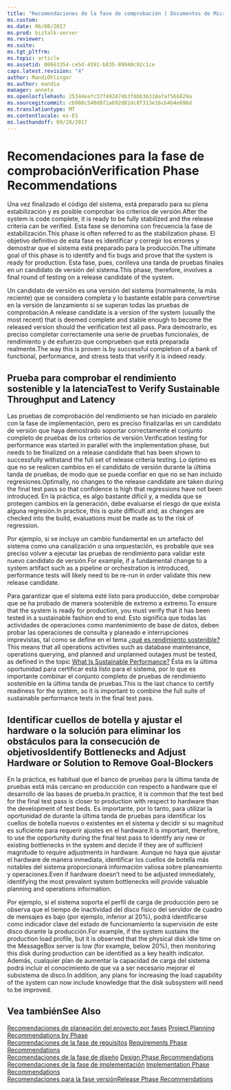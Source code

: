```yaml
---
title: "Recomendaciones de la fase de comprobación | Documentos de Microsoft"
ms.custom: 
ms.date: 06/08/2017
ms.prod: biztalk-server
ms.reviewer: 
ms.suite: 
ms.tgt_pltfrm: 
ms.topic: article
ms.assetid: 00663354-ce5d-4391-b835-89940c92c1ce
caps.latest.revision: "4"
author: MandiOhlinger
ms.author: mandia
manager: anneta
ms.openlocfilehash: 25344eafc37f492474b3f0bb36318afaf566829a
ms.sourcegitcommit: cb908c540d8f1a692d01dc8f313e16cb4b4e696d
ms.translationtype: MT
ms.contentlocale: es-ES
ms.lasthandoff: 09/20/2017
---
```

# <a name="verification-phase-recommendations"></a><span data-ttu-id="79612-102">Recomendaciones para la fase de comprobación</span><span class="sxs-lookup"><span data-stu-id="79612-102">Verification Phase Recommendations</span></span>
<span data-ttu-id="79612-103">Una vez finalizado el código del sistema, está preparado para su plena estabilización y es posible comprobar los criterios de versión.</span><span class="sxs-lookup"><span data-stu-id="79612-103">After the system is code complete, it is ready to be fully stabilized and the release criteria can be verified.</span></span> <span data-ttu-id="79612-104">Esta fase se denomina con frecuencia la fase de estabilización.</span><span class="sxs-lookup"><span data-stu-id="79612-104">This phase is often referred to as the stabilization phase.</span></span> <span data-ttu-id="79612-105">El objetivo definitivo de esta fase es identificar y corregir los errores y demostrar que el sistema está preparado para la producción.</span><span class="sxs-lookup"><span data-stu-id="79612-105">The ultimate goal of this phase is to identify and fix bugs and prove that the system is ready for production.</span></span> <span data-ttu-id="79612-106">Esta fase, pues, conlleva una tanda de pruebas finales en un candidato de versión del sistema.</span><span class="sxs-lookup"><span data-stu-id="79612-106">This phase, therefore, involves a final round of testing on a release candidate of the system.</span></span>  
  
 <span data-ttu-id="79612-107">Un candidato de versión es una versión del sistema (normalmente, la más reciente) que se considera completa y lo bastante estable para convertirse en la versión de lanzamiento si se superan todas las pruebas de comprobación.</span><span class="sxs-lookup"><span data-stu-id="79612-107">A release candidate is a version of the system (usually the most recent) that is deemed complete and stable enough to become the released version should the verification test all pass.</span></span> <span data-ttu-id="79612-108">Para demostrarlo, es preciso completar correctamente una serie de pruebas funcionales, de rendimiento y de esfuerzo que comprueben que está preparada realmente.</span><span class="sxs-lookup"><span data-stu-id="79612-108">The way this is proven is by successful completion of a bank of functional, performance, and stress tests that verify it is indeed ready.</span></span>  
  
## <a name="test-to-verify-sustainable-throughput-and-latency"></a><span data-ttu-id="79612-109">Prueba para comprobar el rendimiento sostenible y la latencia</span><span class="sxs-lookup"><span data-stu-id="79612-109">Test to Verify Sustainable Throughput and Latency</span></span>  
 <span data-ttu-id="79612-110">Las pruebas de comprobación del rendimiento se han iniciado en paralelo con la fase de implementación, pero es preciso finalizarlas en un candidato de versión que haya demostrado soportar correctamente el conjunto completo de pruebas de los criterios de versión.</span><span class="sxs-lookup"><span data-stu-id="79612-110">Verification testing for performance was started in parallel with the implementation phase, but needs to be finalized on a release candidate that has been shown to successfully withstand the full set of release criteria testing.</span></span> <span data-ttu-id="79612-111">Lo óptimo es que no se realicen cambios en el candidato de versión durante la última tanda de pruebas, de modo que se pueda confiar en que no se han incluido regresiones.</span><span class="sxs-lookup"><span data-stu-id="79612-111">Optimally, no changes to the release candidate are taken during the final test pass so that confidence is high that regressions have not been introduced.</span></span> <span data-ttu-id="79612-112">En la práctica, es algo bastante difícil y, a medida que se protegen cambios en la generación, debe evaluarse el riesgo de que exista alguna regresión.</span><span class="sxs-lookup"><span data-stu-id="79612-112">In practice, this is quite difficult and, as changes are checked into the build, evaluations must be made as to the risk of regression.</span></span>  
  
 <span data-ttu-id="79612-113">Por ejemplo, si se incluye un cambio fundamental en un artefacto del sistema como una canalización o una orquestación, es probable que sea preciso volver a ejecutar las pruebas de rendimiento para validar este nuevo candidato de versión.</span><span class="sxs-lookup"><span data-stu-id="79612-113">For example, if a fundamental change to a system artifact such as a pipeline or orchestration is introduced, performance tests will likely need to be re-run in order validate this new release candidate.</span></span>  
  
 <span data-ttu-id="79612-114">Para garantizar que el sistema esté listo para producción, debe comprobar que se ha probado de manera sostenible de extremo a extremo.</span><span class="sxs-lookup"><span data-stu-id="79612-114">To ensure that the system is ready for production, you must verify that it has been tested in a sustainable fashion end to end.</span></span> <span data-ttu-id="79612-115">Esto significa que todas las actividades de operaciones como mantenimiento de base de datos, deben probar las operaciones de consulta y planeado e interrupciones imprevistas, tal como se define en el tema [¿qué es rendimiento sostenible?](../core/what-is-sustainable-performance.md)</span><span class="sxs-lookup"><span data-stu-id="79612-115">This means that all operations activities such as database maintenance, operations querying, and planned and unplanned outages must be tested, as defined in the topic [What Is Sustainable Performance?](../core/what-is-sustainable-performance.md)</span></span> <span data-ttu-id="79612-116">Ésta es la última oportunidad para certificar está listo para el sistema, por lo que es importante combinar el conjunto completo de pruebas de rendimiento sostenible en la última tanda de pruebas.</span><span class="sxs-lookup"><span data-stu-id="79612-116">This is the last chance to certify readiness for the system, so it is important to combine the full suite of sustainable performance tests in the final test pass.</span></span>  
  
## <a name="identify-bottlenecks-and-adjust-hardware-or-solution-to-remove-goal-blockers"></a><span data-ttu-id="79612-117">Identificar cuellos de botella y ajustar el hardware o la solución para eliminar los obstáculos para la consecución de objetivos</span><span class="sxs-lookup"><span data-stu-id="79612-117">Identify Bottlenecks and Adjust Hardware or Solution to Remove Goal-Blockers</span></span>  
 <span data-ttu-id="79612-118">En la práctica, es habitual que el banco de pruebas para la última tanda de pruebas está más cercano en producción con respecto a hardware que el desarrollo de las bases de prueba.</span><span class="sxs-lookup"><span data-stu-id="79612-118">In practice, it is common that the test bed for the final test pass is closer to production with respect to hardware than the development of test beds.</span></span>  <span data-ttu-id="79612-119">Es importante, por lo tanto, para utilizar la oportunidad de durante la última tanda de pruebas para identificar los cuellos de botella nuevos o existentes en el sistema y decidir si su magnitud es suficiente para requerir ajustes en el hardware.</span><span class="sxs-lookup"><span data-stu-id="79612-119">It is important, therefore, to use the opportunity during the final test pass to identify any new or existing bottlenecks in the system and decide if they are of sufficient magnitude to require adjustments in hardware.</span></span> <span data-ttu-id="79612-120">Aunque no haya que ajustar el hardware de manera inmediata, identificar los cuellos de botella más notables del sistema proporcionará información valiosa sobre planeamiento y operaciones.</span><span class="sxs-lookup"><span data-stu-id="79612-120">Even if hardware doesn’t need to be adjusted immediately, identifying the most prevalent system bottlenecks will provide valuable planning and operations information.</span></span>  
  
 <span data-ttu-id="79612-121">Por ejemplo, si el sistema soporta el perfil de carga de producción pero se observa que el tiempo de inactividad del disco físico del servidor de cuadro de mensajes es bajo (por ejemplo, inferior al 20%), podrá identificarse como indicador clave del estado de funcionamiento la supervisión de este disco durante la producción.</span><span class="sxs-lookup"><span data-stu-id="79612-121">For example, if the system sustains the production load profile, but it is observed that the physical disk idle time on the MessageBox server is low (for example, below 20%), then monitoring this disk during production can be identified as a key health indicator.</span></span> <span data-ttu-id="79612-122">Además, cualquier plan de aumentar la capacidad de carga del sistema podrá incluir el conocimiento de que va a ser necesario mejorar el subsistema de disco.</span><span class="sxs-lookup"><span data-stu-id="79612-122">In addition, any plans for increasing the load capability of the system can now include knowledge that the disk subsystem will need to be improved.</span></span>  
  
## <a name="see-also"></a><span data-ttu-id="79612-123">Vea también</span><span class="sxs-lookup"><span data-stu-id="79612-123">See Also</span></span>  
 <span data-ttu-id="79612-124">[Recomendaciones de planeación del proyecto por fases](../core/project-planning-recommendations-by-phase.md) </span><span class="sxs-lookup"><span data-stu-id="79612-124">[Project Planning Recommendations by Phase](../core/project-planning-recommendations-by-phase.md) </span></span>  
 <span data-ttu-id="79612-125">[Recomendaciones de la fase de requisitos](../core/requirements-phase-recommendations.md) </span><span class="sxs-lookup"><span data-stu-id="79612-125">[Requirements Phase Recommendations](../core/requirements-phase-recommendations.md) </span></span>  
 <span data-ttu-id="79612-126">[Recomendaciones de la fase de diseño](../core/design-phase-recommendations.md) </span><span class="sxs-lookup"><span data-stu-id="79612-126">[Design Phase Recommendations](../core/design-phase-recommendations.md) </span></span>  
 <span data-ttu-id="79612-127">[Recomendaciones de la fase de implementación](../core/implementation-phase-recommendations.md) </span><span class="sxs-lookup"><span data-stu-id="79612-127">[Implementation Phase Recommendations](../core/implementation-phase-recommendations.md) </span></span>  
 [<span data-ttu-id="79612-128">Recomendaciones para la fase versión</span><span class="sxs-lookup"><span data-stu-id="79612-128">Release Phase Recommendations</span></span>](../core/release-phase-recommendations.md)